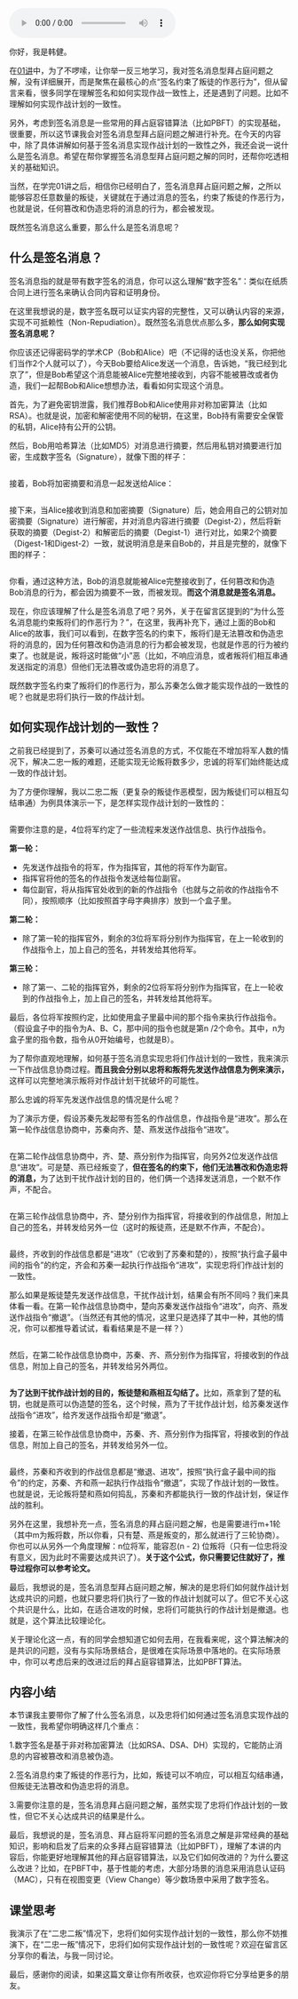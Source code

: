 <audio title="加餐  _ 拜占庭将军问题：如何基于签名消息实现作战计划的一致性？" src="https://static001.geekbang.org/resource/audio/33/00/33d67684c3c705efb685afbb1f600c00.mp3" controls="controls"></audio> 
<p>你好，我是韩健。</p><p>在<a href="https://time.geekbang.org/column/article/195662">01讲</a>中，为了不啰嗦，让你举一反三地学习，我对签名消息型拜占庭问题之解，没有详细展开，而是聚焦在最核心的点“签名约束了叛徒的作恶行为”，但从留言来看，很多同学在理解签名和如何实现作战一致性上，还是遇到了问题。比如不理解如何实现作战计划的一致性。</p><p>另外，考虑到签名消息是一些常用的拜占庭容错算法（比如PBFT）的实现基础，很重要，所以这节课我会对签名消息型拜占庭问题之解进行补充。在今天的内容中，除了具体讲解如何基于签名消息实现作战计划的一致性之外，我还会说一说什么是签名消息。希望在帮你掌握签名消息型拜占庭问题之解的同时，还帮你吃透相关的基础知识。</p><p>当然，在学完01讲之后，相信你已经明白了，签名消息拜占庭问题之解，之所以能够容忍任意数量的叛徒，关键就在于通过消息的签名，约束了叛徒的作恶行为，也就是说，任何篡改和伪造忠将的消息的行为，都会被发现。</p><p>既然签名消息这么重要，那么什么是签名消息呢？</p><h2>什么是签名消息？</h2><p>签名消息指的就是带有数字签名的消息，你可以这么理解“数字签名”：类似在纸质合同上进行签名来确认合同内容和证明身份。</p><p>在这里我想说的是，数字签名既可以证实内容的完整性，又可以确认内容的来源，实现不可抵赖性（Non-Repudiation）。既然签名消息优点那么多，<strong>那么如何实现签名消息呢？</strong></p><!-- [[[read_end]]] --><p>你应该还记得密码学的学术CP（Bob和Alice）吧（不记得的话也没关系，你把他们当作2个人就可以了），今天Bob要给Alice发送一个消息，告诉她，“我已经到北京了”，但是Bob希望这个消息能被Alice完整地接收到，内容不能被篡改或者伪造，我们一起帮Bob和Alice想想办法，看看如何实现这个消息。</p><p>首先，为了避免密钥泄露，我们推荐Bob和Alice使用非对称加密算法（比如RSA）。也就是说，加密和解密使用不同的秘钥，在这里，Bob持有需要安全保管的私钥，Alice持有公开的公钥。</p><p>然后，Bob用哈希算法（比如MD5）对消息进行摘要，然后用私钥对摘要进行加密，生成数字签名（Signature），就像下图的样子：</p><p><img src="https://static001.geekbang.org/resource/image/8d/75/8d69065c69944b74d77592a2aa5ea075.jpg" alt="" title="图1"></p><p>接着，Bob将加密摘要和消息一起发送给Alice：</p><p><img src="https://static001.geekbang.org/resource/image/92/e0/924cd677d20a1fa7dca41936fc1e5ee0.jpg" alt="" title="图2"></p><p>接下来，当Alice接收到消息和加密摘要（Signature）后，她会用自己的公钥对加密摘要（Signature）进行解密，并对消息内容进行摘要（Degist-2），然后将新获取的摘要（Degist-2）和解密后的摘要（Degist-1）进行对比，如果2个摘要（Digest-1和Digest-2）一致，就说明消息是来自Bob的，并且是完整的，就像下图的样子：</p><p><img src="https://static001.geekbang.org/resource/image/fe/9d/fe974b9037e9ef4e85c227b5a867d39d.jpg" alt="" title="图3"></p><p>你看，通过这种方法，Bob的消息就能被Alice完整接收到了，任何篡改和伪造Bob消息的行为，都会因为摘要不一致，而被发现。<strong>而这个消息就是签名消息。</strong></p><p>现在，你应该理解了什么是签名消息了吧？另外，关于在留言区提到的“为什么签名消息能约束叛将们的作恶行为？”，在这里，我再补充下，通过上面的Bob和Alice的故事，我们可以看到，在数字签名的约束下，叛将们是无法篡改和伪造忠将的消息的，因为任何篡改和伪造消息的行为都会被发现，也就是作恶的行为被约束了。也就是说，叛将这时能做“小”恶（比如，不响应消息，或者叛将们相互串通发送指定的消息）但他们无法篡改或伪造忠将的消息了。</p><p>既然数字签名约束了叛将们的作恶行为，那么苏秦怎么做才能实现作战的一致性的呢？也就是忠将们执行一致的作战计划。</p><h2>如何实现作战计划的一致性？</h2><p>之前我已经提到了，苏秦可以通过签名消息的方式，不仅能在不增加将军人数的情况下，解决二忠一叛的难题，还能实现无论叛将数多少，忠诚的将军们始终能达成一致的作战计划。</p><p>为了方便你理解，我以二忠二叛（更复杂的叛徒作恶模型，因为叛徒们可以相互勾结串通）为例具体演示一下，是怎样实现作战计划的一致性的：</p><p><img src="https://static001.geekbang.org/resource/image/25/f9/25bdee6e350e7d4f70401c649f40bef9.jpg" alt="" title="图4"></p><p>需要你注意的是，4位将军约定了一些流程来发送作战信息、执行作战指令。</p><p><strong>第一轮：</strong></p><ul>
<li>先发送作战指令的将军，作为指挥官，其他的将军作为副官。</li>
<li>指挥官将他的签名的作战指令发送给每位副官。</li>
<li>每位副官，将从指挥官处收到的新的作战指令（也就与之前收的作战指令不同），按照顺序（比如按照首字母字典排序）放到一个盒子里。</li>
</ul><p><strong>第二轮：</strong></p><ul>
<li>除了第一轮的指挥官外，剩余的3位将军将分别作为指挥官，在上一轮收到的作战指令上，加上自己的签名，并转发给其他将军。</li>
</ul><p><strong>第三轮：</strong></p><ul>
<li>除了第一、二轮的指挥官外，剩余的2位将军将分别作为指挥官，在上一轮收到的作战指令上，加上自己的签名，并转发给其他将军。</li>
</ul><p>最后，各位将军按照约定，比如使用盒子里最中间的那个指令来执行作战指令。（假设盒子中的指令为A、B、C，那中间的指令也就是第n /2个命令。其中，n为盒子里的指令数，指令从0开始编号，也就是B）。</p><p>为了帮你直观地理解，如何基于签名消息实现忠将们作战计划的一致性，我来演示一下作战信息协商过程。<strong>而且我会分别以忠将和叛将先发送作战信息为例来演示，</strong>这样可以完整地演示叛将对作战计划干扰破坏的可能性。</p><p>那么忠诚的将军先发送作战信息的情况是什么呢？</p><p>为了演示方便，假设苏秦先发起带有签名的作战信息，作战指令是“进攻”。那么在第一轮作战信息协商中，苏秦向齐、楚、燕发送作战指令“进攻”。</p><p><img src="https://static001.geekbang.org/resource/image/66/be/66add595b082b18e3a6feaeb4b5e6ebe.jpg" alt="" title="图5"></p><p>在第二轮作战信息协商中，齐、楚、燕分别作为指挥官，向另外2位发送作战信息“进攻”。可是楚、燕已经叛变了，<strong>但在签名的约束下，他们无法篡改和伪造忠将的消息，</strong>为了达到干扰作战计划的目的，他们俩一个选择发送消息，一个默不作声，不配合。</p><p><img src="https://static001.geekbang.org/resource/image/6b/d0/6b5878c8dce6279dabc8db92d666cfd0.jpg" alt="" title="图6"></p><p>在第三轮作战信息协商中，齐、楚分别作为指挥官，将接收到的作战信息，附加上自己的签名，并转发给另外一位（这时的叛徒燕，还是默不作声，不配合）。</p><p><img src="https://static001.geekbang.org/resource/image/35/23/355f1a1453547731c9a1d05090eaa123.jpg" alt="" title="图7"></p><p>最终，齐收到的作战信息都是“进攻”（它收到了苏秦和楚的），按照“执行盒子最中间的指令”的约定，齐会和苏秦一起执行作战指令“进攻”，实现忠将们作战计划的一致性。</p><p>那么如果是叛徒楚先发送作战信息，干扰作战计划，结果会有所不同吗？我们来具体看一看。在第一轮作战信息协商中，楚向苏秦发送作战指令“进攻”，向齐、燕发送作战指令“撤退”。（当然还有其他的情况，这里只是选择了其中一种，其他的情况，你可以都推导着试试，看看结果是不是一样？）</p><p><img src="https://static001.geekbang.org/resource/image/d6/0b/d6e1997399d8e37177a4a1e98e31cb0b.jpg" alt="" title="图8"></p><p>然后，在第二轮作战信息协商中，苏秦、齐、燕分别作为指挥官，将接收到的作战信息，附加上自己的签名，并转发给另外两位。</p><p><img src="https://static001.geekbang.org/resource/image/7e/2c/7e9066308ae3338a53c2e5561d43b22c.jpeg" alt="" title="图9"></p><p><strong>为了达到干扰作战计划的目的，叛徒楚和燕相互勾结了。</strong>比如，燕拿到了楚的私钥，也就是燕可以伪造楚的签名，这个时候，燕为了干扰作战计划，给苏秦发送作战指令“进攻”，给齐发送作战指令却是“撤退”。</p><p>接着，在第三轮作战信息协商中，苏秦、齐、燕分别作为指挥官，将接收到的作战信息，附加上自己的签名，并转发给另外一位。</p><p><img src="https://static001.geekbang.org/resource/image/bd/e3/bd82590e3db9184067d455cf0d3a74e3.jpg" alt="" title="图10"></p><p>最终，苏秦和齐收到的作战信息都是“撤退、进攻”，按照“执行盒子最中间的指令”的约定，苏秦、齐和燕一起执行作战指令“撤退”，实现了作战计划的一致性。也就是说，无论叛将楚和燕如何捣乱，苏秦和齐都能执行一致的作战计划，保证作战的胜利。</p><p>另外在这里，我想补充一点，签名消息的拜占庭问题之解，也是需要进行m+1轮（其中m为叛将数，所以你看，只有楚、燕是叛变的，那么就进行了三轮协商）。你也可以从另外一个角度理解：n位将军，能容忍(n - 2) 位叛将（只有一位忠将没有意义，因为此时不需要达成共识了）。<strong>关于这个公式，你只需要记住就好了，推导过程你可以参考论文。</strong></p><p>最后，我想说的是，签名消息型拜占庭问题之解，解决的是忠将们如何就作战计划达成共识的问题，也就只要忠将们执行了一致的作战计划就可以了。但它不关心这个共识是什么，比如，在适合进攻的时候，忠将们可能执行的作战计划是撤退。也就是，这个算法比较理论化。</p><p>关于理论化这一点，有的同学会想知道它如何去用，在我看来呢，这个算法解决的是共识的问题，没有与实际场景结合，是很难在实际场景中落地的。在实际场景中，你可以考虑后来的改进过后的拜占庭容错算法，比如PBFT算法。</p><h2>内容小结</h2><p>本节课我主要带你了解了什么签名消息，以及忠将们如何通过签名消息实现作战的一致性，我希望你明确这样几个重点：</p><p>1.数字签名是基于非对称加密算法（比如RSA、DSA、DH）实现的，它能防止消息的内容被篡改和消息被伪造。</p><p>2.签名消息约束了叛徒的作恶行为，比如，叛徒可以不响应，可以相互勾结串通，但叛徒无法篡改和伪造忠将的消息。</p><p>3.需要你注意的是，签名消息拜占庭问题之解，虽然实现了忠将们作战计划的一致性，但它不关心达成共识的结果是什么。</p><p>最后，我想说的是，签名消息、拜占庭将军问题的签名消息之解是非常经典的基础知识，影响和启发了后来的众多拜占庭容错算法（比如PBFT），理解了本讲的内容后，你能更好地理解其他的拜占庭容错算法，以及它们如何改进的？为什么要这么改进？比如，在PBFT中，基于性能的考虑，大部分场景的消息采用消息认证码（MAC），只有在视图变更（View Change）等少数场景中采用了数字签名。</p><h2>课堂思考</h2><p>我演示了在“二忠二叛”情况下，忠将们如何实现作战计划的一致性，那么你不妨推演下，在“二忠一叛”情况下，忠将们如何实现作战计划的一致性呢？欢迎在留言区分享你的看法，与我一同讨论。</p><p>最后，感谢你的阅读，如果这篇文章让你有所收获，也欢迎你将它分享给更多的朋友。</p>